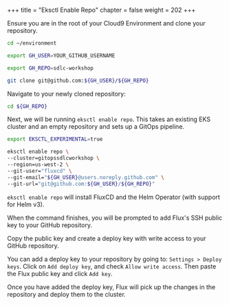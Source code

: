 +++
title = "Eksctl Enable Repo"
chapter = false
weight = 202
+++

Ensure you are in the root of your Cloud9 Environment and clone your repository.

```sh
cd ~/environment

export GH_USER=YOUR_GITHUB_USERNAME
```

```sh
export GH_REPO=sdlc-workshop
```

```sh
git clone git@github.com:${GH_USER}/${GH_REPO}
```

Navigate to your newly cloned repository:

```sh
cd ${GH_REPO}
```

Next, we will be running `eksctl enable repo`. This takes an existing EKS cluster and an empty repository and sets up a GitOps pipeline.

```sh
export EKSCTL_EXPERIMENTAL=true

eksctl enable repo \
--cluster=gitopssdlcworkshop \
--region=us-west-2 \
--git-user="fluxcd" \
--git-email="${GH_USER}@users.noreply.github.com" \
--git-url="git@github.com:${GH_USER}/${GH_REPO}"
```

`eksctl enable repo` will install FluxCD and the Helm Operator (with support for Helm v3).

When the command finishes, you will be prompted to add Flux's SSH public key to your GitHub repository.

Copy the public key and create a deploy key with write access to your GitHub repository.

You can add a deploy key to your repository by going to: `Settings > Deploy keys`. Click on `Add deploy key`, and check `Allow write access`. Then paste the Flux public key and click `Add key`.

Once you have added the deploy key, Flux will pick up the changes in the repository and deploy them to the cluster.

